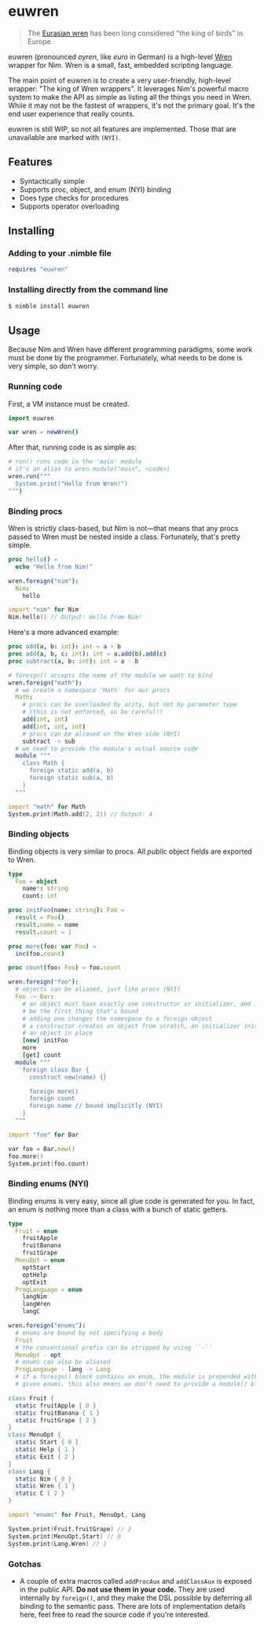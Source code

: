 # euwren

> The [Eurasian wren](https://en.wikipedia.org/wiki/Wren) has been long
> considered "the king of birds" in Europe.

euwren (pronounced _oyren_, like _euro_ in German) is a high-level
[Wren](https://github.com/wren-lang/wren) wrapper for Nim. Wren is a small,
fast, embedded scripting language.

The main point of euwren is to create a very user-friendly, high-level wrapper:
"The king of Wren wrappers". It leverages Nim's powerful macro system to make
the API as simple as listing all the things you need in Wren. While it may not
be the fastest of wrappers, it's not the primary goal. It's the end user
experience that really counts.

euwren is still WIP, so not all features are implemented. Those that are
unavailable are marked with `(NYI)`.

## Features

- Syntactically simple
- Supports proc, object, and enum (NYI) binding
- Does type checks for procedures
- Supports operator overloading

## Installing

### Adding to your .nimble file
```nim
requires "euwren"
```

### Installing directly from the command line
```bash
$ nimble install euwren
```

## Usage

Because Nim and Wren have different programming paradigms, some work must be
done by the programmer. Fortunately, what needs to be done is very simple, so
don't worry.

### Running code

First, a VM instance must be created.
```nim
import euwren

var wren = newWren()
```
After that, running code is as simple as:
```nim
# run() runs code in the 'main' module
# it's an alias to wren.module("main", <code>)
wren.run("""
  System.print("Hello from Wren!")
""")
```

### Binding procs

Wren is strictly class-based, but Nim is not—that means that any procs passed to
Wren must be nested inside a class. Fortunately, that's pretty simple.

```nim
proc hello() =
  echo "Hello from Nim!"

wren.foreign("nim"):
  Nim:
    hello
```
```d
import "nim" for Nim
Nim.hello() // Output: Hello from Nim!
```
Here's a more advanced example:
```nim
proc add(a, b: int): int = a + b
proc add(a, b, c: int): int = a.add(b).add(c)
proc subtract(a, b: int): int = a - b

# foreign() accepts the name of the module we want to bind
wren.foreign("math"):
  # we create a namespace 'Math' for our procs
  Math:
    # procs can be overloaded by arity, but not by parameter type
    # (this is not enforced, so be careful!)
    add(int, int)
    add(int, int, int)
    # procs can be aliased on the Wren side (NYI)
    subtract -> sub
  # we need to provide the module's actual source code
  module """
    class Math {
      foreign static add(a, b)
      foreign static sub(a, b)
    }
  """
```
```d
import "math" for Math
System.print(Math.add(2, 2)) // Output: 4
```

### Binding objects

Binding objects is very similar to procs. All *public* object fields are
exported to Wren.

```nim
type
  Foo = object
    name*: string
    count: int

proc initFoo(name: string): Foo =
  result = Foo()
  result.name = name
  result.count = 1

proc more(foo: var Foo) =
  inc(foo.count)

proc count(foo: Foo) = foo.count

wren.foreign("foo"):
  # objects can be aliased, just like procs (NYI)
  Foo -> Bar:
    # an object must have exactly one constructor or initializer, and it must
    # be the first thing that's bound
    # adding one changes the namespace to a foreign object
    # a constructor creates an object from scratch, an initializer initializes
    # an object in place
    [new] initFoo
    more
    [get] count
  module """
    foreign class Bar {
      construct new(name) {}

      foreign more()
      foreign count
      foreign name // bound implicitly (NYI)
    }
  """
```
```d
import "foo" for Bar

var foo = Bar.new()
foo.more()
System.print(foo.count)
```

### Binding enums (NYI)

Binding enums is very easy, since all glue code is generated for you.
In fact, an enum is nothing more than a class with a bunch of static getters.

```nim
type
  Fruit = enum
    fruitApple
    fruitBanana
    fruitGrape
  MenuOpt = enum
    optStart
    optHelp
    optExit
  ProgLanguage = enum
    langNim
    langWren
    langC

wren.foreign("enums"):
  # enums are bound by not specifying a body
  Fruit
  # the conventional prefix can be stripped by using ``-``
  MenuOpt - opt
  # enums can also be aliased
  ProgLangauge - lang -> Lang
  # if a foreign() block contains an enum, the module is prepended with the
  # given enums. this also means we don't need to provide a module() block here
```
```d
class Fruit {
  static fruitApple { 0 }
  static fruitBanana { 1 }
  static fruitGrape { 2 }
}
class MenuOpt {
  static Start { 0 }
  static Help { 1 }
  static Exit { 2 }
}
class Lang {
  static Nim { 0 }
  static Wren { 1 }
  static C { 2 }
}
```
```d
import "enums" for Fruit, MenuOpt, Lang

System.print(Fruit.fruitGrape) // 2
System.print(MenuOpt.Start) // 0
System.print(Lang.Wren) // 1
```

### Gotchas

- A couple of extra macros called `addProcAux` and `addClassAux` is exposed in
  the public API. **Do not use them in your code.** They are used internally by
  `foreign()`, and they make the DSL possible by deferring all binding to the
  semantic pass. There are lots of implementation details here, feel free to
  read the source code if you're interested.
